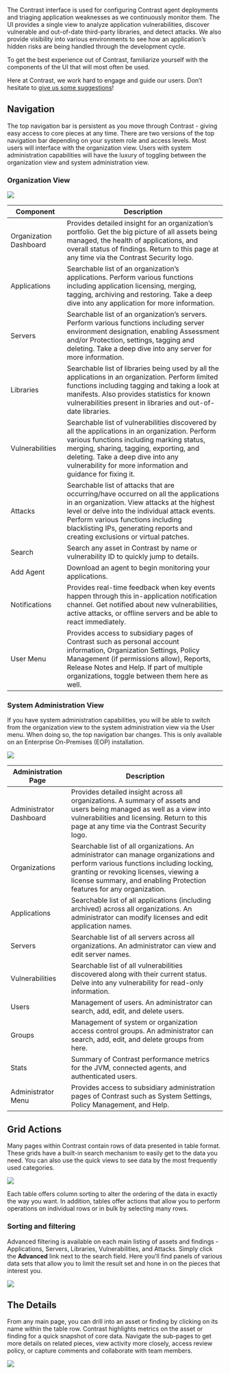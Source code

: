 <!--
title: "Getting Around the Contrast User Interface"
description: "General overview of the Contrast UI"
tags: "UI navigation"
-->

The Contrast interface is used for configuring Contrast agent deployments and triaging application weaknesses as we continuously monitor them. The UI provides a single view to analyze application vulnerabilities, discover vulnerable and out-of-date third-party libraries, and detect attacks. We also provide visibility into various environments to see how an application’s hidden risks are being handled through the development cycle. 

To get the best experience out of Contrast, familiarize yourself with the components of the UI that will most often be used. 

Here at Contrast, we work hard to engage and guide our users. Don’t hesitate to <a href="mailto:andria.mattsen@contrastsecurity.com,terra.caussin@contrastsecurity.com">give us some suggestions</a>! 

## Navigation

The top navigation bar is persistent as you move through Contrast - giving easy access to core pieces at any time. There are two versions of the top navigation bar depending on your system role and access levels. Most users will interface with the organization view. Users with system administration capabilities will have the luxury of toggling between the organization view and system administration view.

### Organization View

<a href="assets/images/Dashboard-org-view.png" rel="lightbox" title="View the dashboard as an Organization Administrator"><img class="thumbnail" src="assets/images/Dashboard-org-view.png"/></a>

| Component 		     | Description                                                                                                                                                                                  |
|------------------------|----------------------------------------------------------------------------------------------------------------------------------------------------------------------------------------------|
| Organization Dashboard | Provides detailed insight for an organization’s portfolio. Get the big picture of all assets being managed, the health of applications, and overall status of findings. Return to this page at any time via the Contrast Security logo.            |
| Applications 			 | Searchable list of an organization’s applications. Perform various functions including application licensing, merging, tagging, archiving and restoring. Take a deep dive into any application for more information. |
| Servers 		         | Searchable list of an organization’s servers. Perform various functions including server environment designation, enabling Assessment and/or Protection, settings, tagging and deleting. Take a deep dive into any server for more information.                                                                         |
| Libraries 		     | Searchable list of libraries being used by all the applications in an organization. Perform limited functions including tagging and taking a look at manifests. Also provides statistics for known vulnerabilities present in libraries and out-of-date libraries.                          |
| Vulnerabilities        | Searchable list of vulnerabilities discovered by all the applications in an organization. Perform various functions including marking status, merging, sharing, tagging, exporting, and deleting. Take a deep dive into any vulnerability for more information and guidance for fixing it.                                                                    |
| Attacks 			     | Searchable list of attacks that are occurring/have occurred on all the applications in an organization. View attacks at the highest level or delve into the individual attack events. Perform various functions including blacklisting IPs, generating reports and creating exclusions or virtual patches.                                                                                                  |
| Search | Search any asset in Contrast by name or vulnerability ID to quickly jump to details.                                                                                                         |
| Add Agent     | Download an agent to begin monitoring your applications.                                                               |
| Notifications 	     | Provides real-time feedback when key events happen through this in-application notification channel. Get notified about new vulnerabilities, active attacks, or offline servers and be able to react immediately.                                                                                                    |
| User Menu 	   	     | Provides access to subsidiary pages of Contrast such as personal account information, Organization Settings, Policy Management (if permissions allow), Reports, Release Notes and Help. If part of multiple organizations, toggle between them here as well.                                                                                                    |

### System Administration View
If you have system administration capabilities, you will be able to switch from the organization view to the system administration view via the User menu. When doing so, the top navigation bar changes. This is only available on an Enterprise On-Premises (EOP) installation.

<a href="assets/images/Dashboard-super-view.png" rel="lightbox" title="View the dashboard as a System Administrator"><img class="thumbnail" src="assets/images/Dashboard-super-view.png"/></a>

| Administration Page     | Description                                                                                                |
|-------------------------|------------------------------------------------------------------------------------------------------------|
| Administrator Dashboard | Provides detailed insight across all organizations. A summary of assets and users being managed as well as a view into vulnerabilities and licensing. Return to this page at any time via the Contrast Security logo.                         |
| Organizations           | Searchable list of all organizations. An administrator can manage organizations and perform various functions including locking, granting or revoking licenses, viewing a license summary, and enabling Protection features for any organization.                             |
| Applications            | Searchable list of all applications (including archived) across all organizations. An administrator can modify licenses and edit application names. |
| Servers                 | Searchable list of all servers across all organizations. An administrator can view and edit server names.                                       |
| Vulnerabilities         | Searchable list of all vulnerabilities discovered along with their current status. Delve into any vulnerability for read-only information.           |
| Users                   | Management of users. An administrator can search, add, edit, and delete users.      |
| Groups                  | Management of system or organization access control groups. An administrator can search, add, edit, and delete groups from here.      |
| Stats                   | Summary of Contrast performance metrics for the JVM, connected agents, and authenticated users.      |
| Administrator Menu      | Provides access to subsidiary administration pages of Contrast such as System Settings, Policy Management, and Help.      |


## Grid Actions

Many pages within Contrast contain rows of data presented in table format. These grids have a built-in search mechanism to easily get to the data you need. You can also use the quick views to see data by the most frequently used categories. 

<a href="assets/images/Vulnerabilities-grid.png" rel="lightbox" title="View vulnerabilities in the grid"><img class="thumbnail" src="assets/images/Vulnerabilities-grid.png"/></a>

Each table offers column sorting to alter the ordering of the data in exactly the way you want. In addition, tables offer actions that allow you to perform operations on individual rows or in bulk by selecting many rows. 

### Sorting and filtering 

Advanced filtering is available on each main listing of assets and findings - Applications, Servers, Libraries, Vulnerabilities, and Attacks. Simply click the **Advanced** link next to the search field. Here you’ll find panels of various data sets that allow you to limit the result set and hone in on the pieces that interest you.

<a href="assets/images/TraceFilter.png" rel="lightbox" title="Advanced Filtering"><img class="thumbnail" src="assets/images/TraceFilter.png"/></a>

## The Details 

From any main page, you can drill into an asset or finding by clicking on its name within the table row. Contrast highlights metrics on the asset or finding for a quick snapshot of core data. Navigate the sub-pages to get more details on related pieces, view activity more closely, access review policy, or capture comments and collaborate with team members. 

<a href="assets/images/Details.png" rel="lightbox" title="Details View"><img class="thumbnail" src="assets/images/Details.png"/></a>
